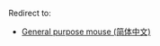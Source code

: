 Redirect to:

*   [General purpose mouse (简体中文)](/index.php/General_purpose_mouse_(%E7%AE%80%E4%BD%93%E4%B8%AD%E6%96%87) "General purpose mouse (简体中文)")